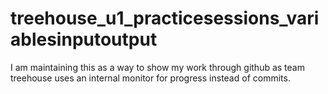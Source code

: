 # treehouse_u1_practicesessions_variablesinputoutput
I am maintaining this as a way to show my work through github as team treehouse uses an internal monitor for progress instead of commits.